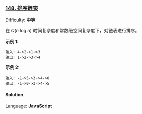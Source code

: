 ### [148\. 排序链表](https://leetcode-cn.com/problems/sort-list/)

Difficulty: **中等**


在 _O_(_n_ log _n_) 时间复杂度和常数级空间复杂度下，对链表进行排序。

**示例 1:**

```
输入: 4->2->1->3
输出: 1->2->3->4
```

**示例 2:**

```
输入: -1->5->3->4->0
输出: -1->0->3->4->5
```


#### Solution

Language: **JavaScript**

```JavaScript
​
```